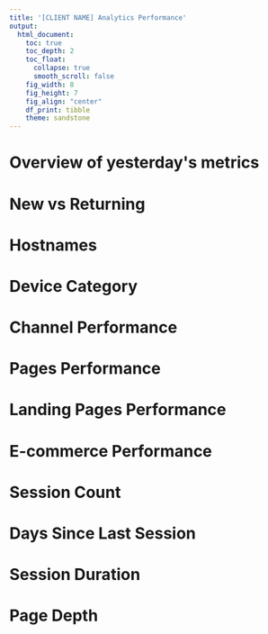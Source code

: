 ```yaml
---
title: '[CLIENT NAME] Analytics Performance'
output:
  html_document:
    toc: true
    toc_depth: 2
    toc_float:
      collapse: true
      smooth_scroll: false
    fig_width: 8
    fig_height: 7
    fig_align: "center"
    df_print: tibble
    theme: sandstone
---
```




# Overview of yesterday's metrics



# New vs Returning



# Hostnames



# Device Category



# Channel Performance



# Pages Performance



# Landing Pages Performance



# E-commerce Performance



# Session Count



# Days Since Last Session



# Session Duration



# Page Depth



